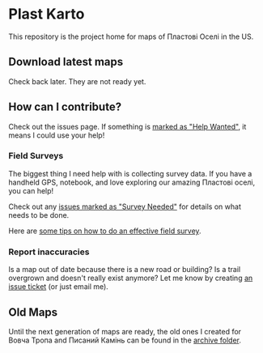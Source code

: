 # Plast Karto
This repository is the project home for maps of Пластові Оселі in the US.


## Download latest maps
Check back later. They are not ready yet.


## How can I contribute?

Check out the issues page. If something is [marked as "Help Wanted"](https://github.com/amykyta3/plast-maps/labels/Help%20Wanted),
it means I could use your help!

### Field Surveys
The biggest thing I need help with is collecting survey data. If you have a
handheld GPS, notebook, and love exploring our amazing Пластові оселі, you can help!

Check out any [issues marked as "Survey Needed"](https://github.com/amykyta3/plast-maps/issues?q=is%3Aopen+is%3Aissue+label%3A%22Survey+Needed%22) for
details on what needs to be done.

Here are [some tips on how to do an effective field survey](https://github.com/amykyta3/plast-maps/wiki/How-to-survey-using-GPS).

### Report inaccuracies
Is a map out of date because there is a new road or building?
Is a trail overgrown and doesn't really exist anymore?
Let me know by creating [an issue ticket](https://github.com/amykyta3/plast-maps/issues)
(or just email me).


## Old Maps
Until the next generation of maps are ready, the old ones I created for
Вовча Тропа and Писаний Камінь can be found in the [archive folder](archive).
